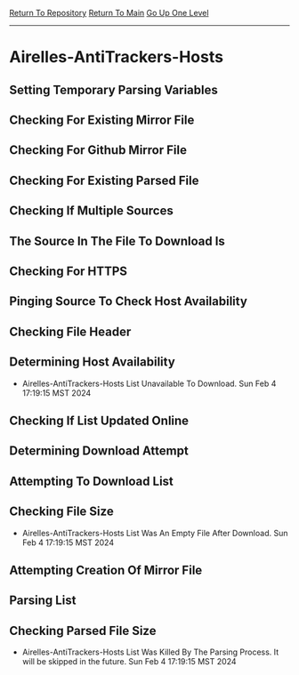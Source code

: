 [Return To Repository](https://github.com/DigitalWarrior/piholeparser/)
[Return To Main](https://github.com/DigitalWarrior/piholeparser/blob/master/RecentRunLogs/Mainlog.md)
[Go Up One Level](https://github.com/DigitalWarrior/piholeparser/blob/master/RecentRunLogs/TopLevelScripts/30-Processing-External-Blacklists.md)
____________________________________
# Airelles-AntiTrackers-Hosts
## Setting Temporary Parsing Variables
## Checking For Existing Mirror File
## Checking For Github Mirror File
## Checking For Existing Parsed File
## Checking If Multiple Sources
## The Source In The File To Download Is
## Checking For HTTPS
## Pinging Source To Check Host Availability
## Checking File Header
## Determining Host Availability
* Airelles-AntiTrackers-Hosts List Unavailable To Download. Sun Feb  4 17:19:15 MST 2024
## Checking If List Updated Online
## Determining Download Attempt
## Attempting To Download List
## Checking File Size
* Airelles-AntiTrackers-Hosts List Was An Empty File After Download. Sun Feb  4 17:19:15 MST 2024
## Attempting Creation Of Mirror File
## Parsing List
## Checking Parsed File Size
* Airelles-AntiTrackers-Hosts List Was Killed By The Parsing Process. It will be skipped in the future. Sun Feb  4 17:19:15 MST 2024
